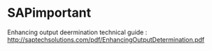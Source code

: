 # SAPimportant
Enhancing output deermination technical guide : http://saptechsolutions.com/pdf/EnhancingOutputDetermination.pdf

